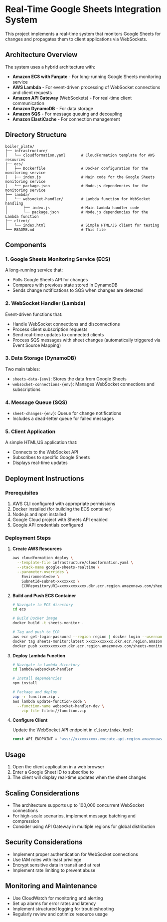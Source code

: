 # Real-Time Google Sheets Integration System

This project implements a real-time system that monitors Google Sheets for changes and propagates them to client applications via WebSockets.

## Architecture Overview

The system uses a hybrid architecture with:

- **Amazon ECS with Fargate** - For long-running Google Sheets monitoring service
- **AWS Lambda** - For event-driven processing of WebSocket connections and client requests
- **Amazon API Gateway** (WebSockets) - For real-time client communication
- **Amazon DynamoDB** - For data storage
- **Amazon SQS** - For message queuing and decoupling
- **Amazon ElastiCache** - For connection management

## Directory Structure

```
boiler_plate/
├── infrastructure/
│   └── cloudformation.yaml       # CloudFormation template for AWS resources
├── ecs/
│   ├── Dockerfile                # Docker configuration for the monitoring service
│   ├── index.js                  # Main code for the Google Sheets monitoring service
│   └── package.json              # Node.js dependencies for the monitoring service
├── lambda/
│   └── websocket-handler/        # Lambda function for WebSocket handling
│       ├── index.js              # Main Lambda handler code
│       └── package.json          # Node.js dependencies for the Lambda function
├── client/
│   └── index.html                # Simple HTML/JS client for testing
└── README.md                     # This file
```

## Components

### 1. Google Sheets Monitoring Service (ECS)

A long-running service that:
- Polls Google Sheets API for changes
- Compares with previous state stored in DynamoDB
- Sends change notifications to SQS when changes are detected

### 2. WebSocket Handler (Lambda)

Event-driven functions that:
- Handle WebSocket connections and disconnections
- Process client subscription requests
- Send real-time updates to connected clients
- Process SQS messages with sheet changes (automatically triggered via Event Source Mapping)

### 3. Data Storage (DynamoDB)

Two main tables:
- `sheets-data-{env}`: Stores the data from Google Sheets
- `websocket-connections-{env}`: Manages WebSocket connections and subscriptions

### 4. Message Queue (SQS)

- `sheet-changes-{env}`: Queue for change notifications
- Includes a dead-letter queue for failed messages

### 5. Client Application

A simple HTML/JS application that:
- Connects to the WebSocket API
- Subscribes to specific Google Sheets
- Displays real-time updates

## Deployment Instructions

### Prerequisites

1. AWS CLI configured with appropriate permissions
2. Docker installed (for building the ECS container)
3. Node.js and npm installed
4. Google Cloud project with Sheets API enabled
5. Google API credentials configured

### Deployment Steps

1. **Create AWS Resources**

   ```bash
   aws cloudformation deploy \
     --template-file infrastructure/cloudformation.yaml \
     --stack-name google-sheets-realtime \
     --parameter-overrides \
       Environment=dev \
       SubnetId=subnet-xxxxxxxx \
       ECRRepositoryURI=xxxxxxxxxxxx.dkr.ecr.region.amazonaws.com/sheets-monitor
   ```

2. **Build and Push ECS Container**

   ```bash
   # Navigate to ECS directory
   cd ecs

   # Build Docker image
   docker build -t sheets-monitor .

   # Tag and push to ECR
   aws ecr get-login-password --region region | docker login --username AWS --password-stdin xxxxxxxxxxxx.dkr.ecr.region.amazonaws.com
   docker tag sheets-monitor:latest xxxxxxxxxxxx.dkr.ecr.region.amazonaws.com/sheets-monitor:latest
   docker push xxxxxxxxxxxx.dkr.ecr.region.amazonaws.com/sheets-monitor:latest
   ```

3. **Deploy Lambda Function**

   ```bash
   # Navigate to Lambda directory
   cd lambda/websocket-handler

   # Install dependencies
   npm install

   # Package and deploy
   zip -r function.zip .
   aws lambda update-function-code \
     --function-name websocket-handler-dev \
     --zip-file fileb://function.zip
   ```

4. **Configure Client**

   Update the WebSocket API endpoint in `client/index.html`:

   ```javascript
   const API_ENDPOINT = 'wss://xxxxxxxxxx.execute-api.region.amazonaws.com/dev';
   ```

## Usage

1. Open the client application in a web browser
2. Enter a Google Sheet ID to subscribe to
3. The client will display real-time updates when the sheet changes

## Scaling Considerations

- The architecture supports up to 100,000 concurrent WebSocket connections
- For high-scale scenarios, implement message batching and compression
- Consider using API Gateway in multiple regions for global distribution

## Security Considerations

- Implement proper authentication for WebSocket connections
- Use IAM roles with least privilege
- Encrypt sensitive data in transit and at rest
- Implement rate limiting to prevent abuse

## Monitoring and Maintenance

- Use CloudWatch for monitoring and alerting
- Set up alarms for error rates and latency
- Implement structured logging for troubleshooting
- Regularly review and optimize resource usage